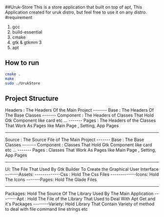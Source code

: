 ##Uruk-Store
This is a store application that built on top of apt,
This Application created for uruk distro, but feel free to use it on any distro.
#requirement 
1. gcc
2. build-essential 
3. cmake
4. gtk & gtkmm 3
5. apt
## How to run 

```bash
cmake .
make
sudo ./UrukStore
```
## Project Structure
Headers : The Headers  Of the Main Project
------- Base : The Headers Of The Base Classes
------- Component : The Headers of Classes That Hold Gtk Component like card etc ...
------- Pages : The Headers of the Classes That Work As Pages like Main Page , Setting, App Pages
_____________________________________________________________________________________________
Source : The Source File of The Main Project
------- Base :  The Base Classes
------- Component : Classes That Hold Gtk Component like card etc ...
------- Pages :  Classes That Work As Pages like Main Page , Setting, App Pages
_____________________________________________________________________________________________
Ui: The File That Used By Gtk Builder To Create the Graphical User Interface  
-------Assets: 
-------------Css : Hold The Css Files
-------------Icons: Hold The Icons
-------Pages: Hold The Glade Files
_____________________________________________________________________________________________
Packages: Hold The Source Of The Library Used By The Main Application
--------Apt : Hold The File of the Library That Used to Deal With Apt Get and it's Packages
--------Variety: Hold Library That Contain Variety of method to deal with file command line strings etc
